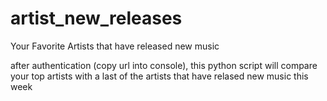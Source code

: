 # artist_new_releases
Your Favorite Artists that have released new music 

after authentication (copy url into console), this python script will compare your top artists with a last of the artists that have relased new music this week
